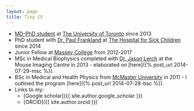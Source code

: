 ```yaml
---
layout: page
title: Tiny CV
---
```


* [MD-PhD student](http://www.md.utoronto.ca/current-student-biographies) at [The University of Toronto](http://www.utoronto.ca/) since 2013
* PhD student with [Dr. Paul Frankland](http://www.franklandlab.com/) at [The Hospital for Sick Children](http://www.sickkids.ca/) since 2014
* Junior Fellow at [Massey College](http://www.masseycollege.ca) from 2012-2017
* MSc in Medical Biophysics completed with [Dr. Jason Lerch](http://medbio.utoronto.ca/faculty/lerch.html) at the Mouse Imaging Centre in 2013 - elaborated on [here]({% post_url 2014-07-29-msc %}). 
* BSc in Medical and Health Physics from [McMaster University](https://www.mcmaster.ca/) in 2011 - I outlined the program [here]({% post_url 2014-07-28-bsc %}).
* Links to my:
    * [Google scholar]({{ site.author.google_scholar }})
    * [ORCID]({{ site.author.orcid }})